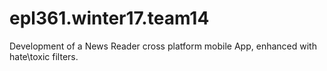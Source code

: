 # epl361.winter17.team14
Development of a News Reader cross platform mobile App, enhanced with hate\toxic filters.
